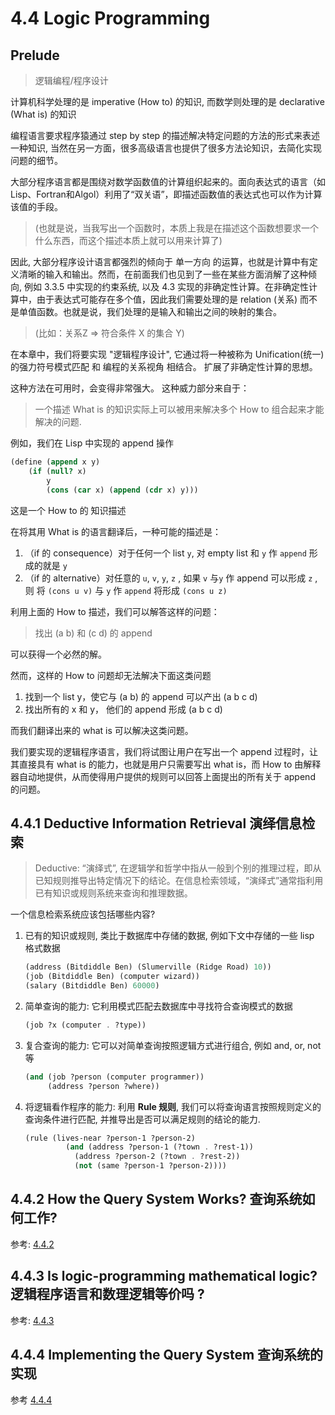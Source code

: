 # 4.4 Logic Programming

## Prelude

> 逻辑编程/程序设计 

计算机科学处理的是 imperative (How to) 的知识, 而数学则处理的是 declarative (What is) 的知识

编程语言要求程序猿通过 step by step 的描述解决特定问题的方法的形式来表述一种知识, 当然在另一方面，很多高级语言也提供了很多方法论知识，去简化实现问题的细节。

大部分程序语言都是围绕对数学函数值的计算组织起来的。面向表达式的语言（如Lisp、Fortran和Algol）利用了“双关语”，即描述函数值的表达式也可以作为计算该值的手段。

>  (也就是说，当我写出一个函数时，本质上我是在描述这个函数想要求一个什么东西，而这个描述本质上就可以用来计算了)



因此, 大部分程序设计语言都强烈的倾向于 单一方向 的运算，也就是计算中有定义清晰的输入和输出。然而，在前面我们也见到了一些在某些方面消解了这种倾向, 例如 3.3.5 中实现的约束系统, 以及 4.3 实现的非确定性计算。在非确定性计算中，由于表达式可能存在多个值，因此我们需要处理的是 relation (关系)
而不是单值函数。也就是说，我们处理的是输入和输出之间的映射的集合。

>  (比如：关系Z => 符合条件 X 的集合 Y)



在本章中，我们将要实现 "逻辑程序设计",  它通过将一种被称为 Unification(统一)的强力符号模式匹配 和 编程的关系视角 相结合。 扩展了非确定性计算的思想。

这种方法在可用时，会变得非常强大。 这种威力部分来自于：

>  一个描述 What is 的知识实际上可以被用来解决多个 How to 组合起来才能解决的问题.



例如，我们在 Lisp 中实现的 append 操作

```scheme
(define (append x y)
    (if (null? x)
        y
        (cons (car x) (append (cdr x) y)))
```

这是一个 How to 的 知识描述

在将其用 What is 的语言翻译后，一种可能的描述是：

1. （if 的 consequence）对于任何一个 list `y`, 对 empty list 和 `y` 作 `append` 形成的就是 `y`
2. （if 的 alternative）对任意的 `u`, `v`, `y`, `z` , 如果 `v` 与`y` 作 append 可以形成 `z` , 则 将 `(cons u v)` 与 `y` 作 `append` 将形成 `(cons u z)`



利用上面的 How to 描述，我们可以解答这样的问题：

> 找出 (a b) 和 (c d) 的 append

可以获得一个必然的解。

然而，这样的 How to 问题却无法解决下面这类问题

1. 找到一个 list y，使它与 (a b) 的 append 可以产出 (a b c d)
2. 找出所有的 x 和 y， 他们的 append 形成 (a b c d)

而我们翻译出来的 what is 可以解决这类问题。

我们要实现的逻辑程序语言，我们将试图让用户在写出一个 append 过程时，让其直接具有 what is 的能力，也就是用户只需要写出 what is，而 How to 由解释器自动地提供，从而使得用户提供的规则可以回答上面提出的所有关于 append 的问题。



## 4.4.1 Deductive Information Retrieval 演绎信息检索

> Deductive: “演绎式”, 在逻辑学和哲学中指从一般到个别的推理过程，即从已知规则推导出特定情况下的结论。在信息检索领域，“演绎式”通常指利用已有知识或规则系统来查询和推理数据。

一个信息检索系统应该包括哪些内容?

1. 已有的知识或规则, 类比于数据库中存储的数据, 例如下文中存储的一些 lisp 格式数据

   ```scheme
   (address (Bitdiddle Ben) (Slumerville (Ridge Road) 10))
   (job (Bitdiddle Ben) (computer wizard))
   (salary (Bitdiddle Ben) 60000)
   ```

2. 简单查询的能力: 它利用模式匹配去数据库中寻找符合查询模式的数据

   ```scheme
   (job ?x (computer . ?type))
   ```

3. 复合查询的能力: 它可以对简单查询按照逻辑方式进行组合, 例如 and, or, not 等

   ```scheme
   (and (job ?person (computer programmer)) 
        (address ?person ?where))
   ```

4. 将逻辑看作程序的能力:  利用 **Rule 规则**, 我们可以将查询语言按照规则定义的查询条件进行匹配, 并推导出是否可以满足规则的结论的能力.

   ```scheme
   (rule (lives-near ?person-1 ?person-2)
   			(and (address ?person-1 (?town . ?rest-1)) 
              (address ?person-2 (?town . ?rest-2))
              (not (same ?person-1 ?person-2))))
   ```



## 4.4.2 How the Query System Works? 查询系统如何工作?

参考: [4.4.2](./02-how-the-query-system-works/readme.md)

## 4.4.3 Is logic-programming mathematical logic? 逻辑程序语言和数理逻辑等价吗 ?

参考: [4.4.3](./03-is-logic-programming-mathematical-logic/readme.md)

## 4.4.4 Implementing the Query System 查询系统的实现

参考 [4.4.4](./04-implementing-the-query-system/readme.md)

